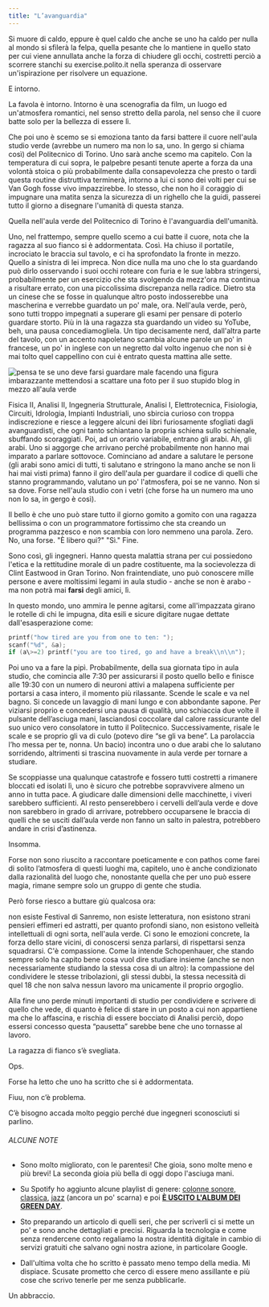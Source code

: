 ```yaml
---
title: "L’avanguardia"
---
```


Si muore di caldo, eppure è quel caldo che anche se uno ha caldo per
nulla al mondo si sfilerà la felpa, quella pesante che lo mantiene in
quello stato per cui viene annullata anche la forza di chiudere gli
occhi, costretti perciò a scorrere stanchi su exercise.polito.it nella
speranza di osservare un'ispirazione per risolvere un equazione.


E intorno.


La favola è intorno. Intorno è una scenografia da film, un luogo ed
un'atmosfera romantici, nel senso stretto della parola, nel senso che il
cuore batte solo per la bellezza di essere lì.


Che poi uno è scemo se si emoziona tanto da farsi battere il cuore
nell'aula studio verde (avrebbe un numero ma non lo sa, uno. In gergo si
chiama così) del Politecnico di Torino. Uno sarà anche scemo ma
capitelo. Con la temperatura di cui sopra, le palpebre pesanti tenute
aperte a forza da una volontà stoica o più probabilmente dalla
consapevolezza che presto o tardi questa routine distruttiva terminerà,
intorno a lui ci sono dei volti per cui se Van Gogh fosse vivo
impazzirebbe. Io stesso, che non ho il coraggio di impugnare una matita
senza la sicurezza di un righello che la guidi, passerei tutto il giorno
a disegnare l'umanità di questa stanza.


Quella nell'aula verde del Politecnico di Torino è l'avanguardia
dell'umanità.


Uno, nel frattempo, sempre quello scemo a cui batte il cuore, nota che
la ragazza al suo fianco si è addormentata. Così. Ha chiuso il
portatile, incrociato le braccia sul tavolo, e ci ha sprofondato la
fronte in mezzo. Quello a sinistra di lei impreca. Non dice nulla ma uno
che lo sta guardando può dirlo osservando i suoi occhi roteare con furia
e le sue labbra stringersi, probabilmente per un esercizio che sta
svolgendo da mezz'ora ma continua a risultare errato, con una
piccolissima discrepanza nella radice. Dietro sta un cinese che se fosse
in qualunque altro posto indosserebbe una mascherina e verrebbe guardato
un po' male, ora. Nell'aula verde, però, sono tutti troppo impegnati a
superare gli esami per pensare di poterlo guardare storto. Più in là una
ragazza sta guardando un video su YoTube, beh, una pausa
concediamogliela. Un tipo decisamente nerd, dall'altra parte del tavolo,
con un accento napoletano scambia alcune parole un po' in francese, un
po' in inglese con un negretto dal volto ingenuo che non si è mai tolto
quel cappellino con cui è entrato questa mattina alle sette.

![pensa te se uno deve farsi guardare male facendo una figura imbarazzante mettendosi a scattare una foto per il suo stupido blog in mezzo all'aula verde](../../_resources/741680ed1f8b4b30b6e1ad6c3897440c.png)

Fisica II, Analisi II, Ingegneria Strutturale, Analisi I,
Elettrotecnica, Fisiologia, Circuiti, Idrologia, Impianti Industriali,
uno sbircia curioso con troppa indiscrezione e riesce a leggere alcuni
dei libri furiosamente sfogliati dagli avanguardisti, che ogni tanto
schiantano la propria schiena sullo schienale, sbuffando scoraggiati.
Poi, ad un orario variabile, entrano gli arabi. Ah, gli arabi. Uno si
aggorge che arrivano perché probabilmente non hanno mai imparato a
parlare sottovoce. Cominciano ad andare a salutare le persone (gli arabi
sono amici di tutti, ti salutano e stringono la mano anche se non li hai
mai visti prima) fanno il giro dell'aula per guardare il codice di
quelli che stanno programmando, valutano un po' l'atmosfera, poi se ne
vanno. Non si sa dove. Forse nell'aula studio con i vetri (che forse ha
un numero ma uno non lo sa, in gergo è così).

Il bello è che uno può stare tutto il giorno gomito a gomito con una
ragazza bellissima o con un programmatore fortissimo che sta creando un
programma pazzesco e non scambia con loro nemmeno una parola. Zero. No,
una forse. "È libero qui?" "Sì." Fine.

Sono così, gli ingegneri. Hanno questa malattia strana per cui
possiedono l'etica e la rettitudine morale di un padre costituente, ma
la socievolezza di Clint Eastwood in Gran Torino. Non fraintendiate, uno
può conoscere mille persone e avere moltissimi legami in aula studio -
anche se non è arabo - ma non potrà mai **farsi** degli amici, lì.

In questo mondo, uno ammira le penne agitarsi, come all'impazzata girano
le rotelle di chi le impugna, dita esili e sicure digitare nugae dettate
dall'esasperazione come:
```c
printf("how tired are you from one to ten: ");
scanf("%d", &a);
if (a\>=2) printf("you are too tired, go and have a break\\n\\n");
```

Poi uno va a fare la pipì. Probabilmente, della sua giornata tipo in aula studio, che comincia alle 7:30 per assicurarsi il posto quello bello e finisce alle 19:30 con un numero di neuroni attivi a malapena sufficiente per portarsi a casa intero, il momento più rilassante. Scende le scale e va nel bagno. Si concede un lavaggio di mani lungo e con abbondante sapone. Per viziarsi proprio e concedersi una pausa di qualità, uno schiaccia due volte il pulsante dell’asciuga mani, lasciandosi coccolare dal calore rassicurante del suo unico vero consolatore in tutto il Politecnico. Successivamente, risale le scale e se proprio gli va di culo (potevo dire “se gli va bene”. La parolaccia l’ho messa per te, nonna. Un bacio) incontra uno o due arabi che lo salutano sorridendo, altrimenti si trascina nuovamente in aula verde per tornare a studiare.

Se scoppiasse una qualunque catastrofe e fossero tutti costretti a rimanere bloccati ed isolati lì, uno è sicuro che potrebbe sopravvivere almeno un anno in tutta pace. A giudicare dalle dimensioni delle macchinette, i viveri sarebbero sufficienti. Al resto penserebbero i cervelli dell’aula verde e dove non sarebbero in grado di arrivare, potrebbero occuparsene le braccia di quelli che se usciti dall’aula verde non fanno un salto in palestra, potrebbero andare in crisi d’astinenza. 

Insomma.

Forse non sono riuscito a raccontare poeticamente e con pathos come farei di solito l’atmosfera di questi luoghi ma, capitelo, uno è anche condizionato dalla razionalità del luogo che, nonostante quella che per uno può essere magia, rimane sempre solo un gruppo di gente che studia.

Però forse riesco a buttare giù qualcosa ora:

non esiste Festival di Sanremo, non esiste letteratura, non esistono strani pensieri effimeri ed astratti, per quanto profondi siano, non esistono velleità intellettuali di ogni sorta, nell'aula verde. Ci sono le emozioni concrete, la forza dello stare vicini, di conoscersi senza parlarsi, di rispettarsi senza squadrarsi. C'è compassione. Come la intende Schopenhauer, che stando sempre solo ha capito bene cosa vuol dire studiare insieme (anche se non necessariamente studiando la stessa cosa di un altro): la compassione del condividere le stesse tribolazioni, gli stessi dubbi, la stessa necessità di quel 18 che non salva nessun lavoro ma unicamente il proprio orgoglio.

Alla fine uno perde minuti importanti di studio per condividere e scrivere di quello che vede, di quanto è felice di stare in un posto a cui non appartiene ma che lo affascina, e rischia di essere bocciato di Analisi perciò, dopo essersi concesso questa “pausetta” sarebbe bene che uno tornasse al lavoro.

La ragazza di fianco s’è svegliata.

Ops.

Forse ha letto che uno ha scritto che si è addormentata.

Fiuu, non c’è problema.

C’è bisogno accada molto peggio perché due ingegneri sconosciuti si parlino.


###### ALCUNE NOTE

- Sono molto migliorato, con le parentesi! Che gioia, sono molte meno e più brevi! La seconda gioia più bella di oggi dopo l'asciuga mani.

- Su Spotify ho aggiunto alcune playlist di genere: [colonne sonore](https://open.spotify.com/playlist/3qDRvzxctHpIJHkQkfh4iw?si=h55YC_wKQnWJkMy--7AqrA), [classica](https://open.spotify.com/playlist/6HoYKPeXi13rNZF9ppraP6?si=MvQdPWo0RZm6-fuojJ9qkA), [jazz](https://open.spotify.com/playlist/5RLKmuPGMLXNEYjsiX1jcQ?si=PLE_KOL9TIe3Y7cFhw8q0A) (ancora un po' scarna) e poi [**È USCITO L'ALBUM DEI GREEN DAY**](https://youtu.be/18EmOXEsmlw).

- Sto preparando un articolo di quelli seri, che per scriverli ci si mette un po' e sono anche dettagliati e precisi. Riguarda la tecnologia e come senza rendercene conto regaliamo la nostra identità digitale in cambio di servizi gratuiti che salvano ogni nostra azione, in particolare Google.

- Dall'ultima volta che ho scritto è passato meno tempo della media. Mi dispiace. Scusate prometto che cerco di essere meno assillante e più cose che scrivo tenerle per me senza pubblicarle.


Un abbraccio.
